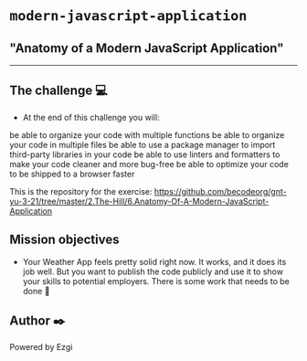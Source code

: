 # `modern-javascript-application`

## "Anatomy of a Modern JavaScript Application"

---

## The challenge :computer:

- At the end of this challenge you will:

be able to organize your code with multiple functions
be able to organize your code in multiple files
be able to use a package manager to import third-party libraries in your code
be able to use linters and formatters to make your code cleaner and more bug-free
be able to optimize your code to be shipped to a browser faster



This is the repository for the exercise: https://github.com/becodeorg/gnt-yu-3-21/tree/master/2.The-Hill/6.Anatomy-Of-A-Modern-JavaScript-Application


## Mission objectives

- Your Weather App feels pretty solid right now. It works, and it does its job well. But you want to publish the code publicly and use it to show your skills to potential employers. There is some work that needs to be done 🦾


## Author :black_nib:

Powered by Ezgi
